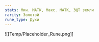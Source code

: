 ```yaml
---
stats: Мин. МАТК, Макс. МАТК, ЗЩТ земли
rarity: Золотой
rune_type: Духи
---
```

![[Temp/Placeholder_Rune.png]]
